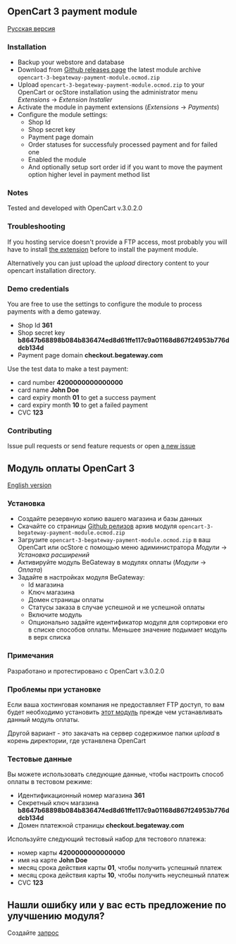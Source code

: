 ## OpenCart 3 payment module

[Русская версия](#Модуль-оплаты-opencart-3)

### Installation

* Backup your webstore and database
* Download from [Github releases page](https://github.com/begateway/opencart-3-payment-module/releases) the latest module archive `opencart-3-begateway-payment-module.ocmod.zip`
* Upload `opencart-3-begateway-payment-module.ocmod.zip` to your OpenCart or ocStore installation using the administrator menu _Extensions_ -> _Extension Installer_
* Activate the module in payment extensions (_Extensions_ -> _Payments_)
* Configure the module settings:
  * Shop Id
  * Shop secret key
  * Payment page domain
  * Order statuses for successfuly processed payment and for failed one
  * Enabled the module
  * And optionally setup sort order id if you want to move the payment
    option higher level in payment method list

### Notes

Tested and developed with OpenCart v.3.0.2.0

### Troubleshooting

If you hosting service doesn't provide a FTP access, most probably you
will have to install [the extension](http://www.opencart.com/index.php?route=extension/extension/info&extension_id=18892) before to install the payment module.

Alternatively you can just upload the _upload_ directory content to your opencart
installation directory.

### Demo credentials

You are free to use the settings to configure the module to process
payments with a demo gateway.

  * Shop Id __361__
  * Shop secret key __b8647b68898b084b836474ed8d61ffe117c9a01168d867f24953b776ddcb134d__
  * Payment page domain __checkout.begateway.com__

Use the test data to make a test payment:

  * card number __4200000000000000__
  * card name __John Doe__
  * card expiry month __01__ to get a success payment
  * card expiry month __10__ to get a failed payment
  * CVC __123__

### Contributing

Issue pull requests or send feature requests or open [a new issue]( https://github.com/begateway/opencart-3-payment-module/issues/new)

## Модуль оплаты OpenCart 3

[English version](#opencart-3-payment-module)

### Установка

* Создайте резервную копию вашего магазина и базы данных
* Скачайте со страницы [Github релизов](https://github.com/begateway/opencart-3-payment-module/releases) архив модуля `opencart-3-begateway-payment-module.ocmod.zip` 
* Загрузите `opencart-3-begateway-payment-module.ocmod.zip` в ваш OpenCart или ocStore с помощью меню адиминистратора _Модули_ -> _Установка расширений_
* Активируйте модуль BeGateway в модулях оплаты (_Модули_ -> _Оплата_)
* Задайте в настройках модуля BeGateway:
  * Id магазина
  * Ключ магазина
  * Домен страницы оплаты
  * Статусы заказа в случае успешной и не успешной оплаты
  * Включите модуль
  * Опционально задайте идентификатор модуля для сортировки его в списке способов оплаты. Меньшее значение подымает модуль в верх списка

### Примечания

Разработано и протестировано с OpenCart v.3.0.2.0

### Проблемы при установке

Если ваша хостинговая компания не предоставляет FTP доступ, то вам будет необходимо установить
[этот модуль](http://www.opencart.com/index.php?route=extension/extension/info&extension_id=18892) прежде чем устанавливать данный модуль оплаты.

Другой вариант - это закачать на сервер содержимое папки _upload_ в корень директoрии, где устанвлена OpenCart

### Тестовые данные

Вы можете использовать следующие данные, чтобы настроить способ оплаты в
тестовом режиме:

  * Идентификационный номер магазина __361__
  * Секретный ключ магазина __b8647b68898b084b836474ed8d61ffe117c9a01168d867f24953b776ddcb134d__
  * Домен платежной страницы __checkout.begateway.com__

Используйте следующий тестовый набор для тестового платежа:

  * номер карты __4200000000000000__
  * имя на карте __John Doe__
  * месяц срока действия карты __01__, чтобы получить успешный платеж
  * месяц срока действия карты __10__, чтобы получить неуспешный платеж
  * CVC __123__

## Нашли ошибку или у вас есть предложение по улучшению модуля?

Создайте [запрос](https://github.com/begateway/opencart-3-payment-module/issues/new)
